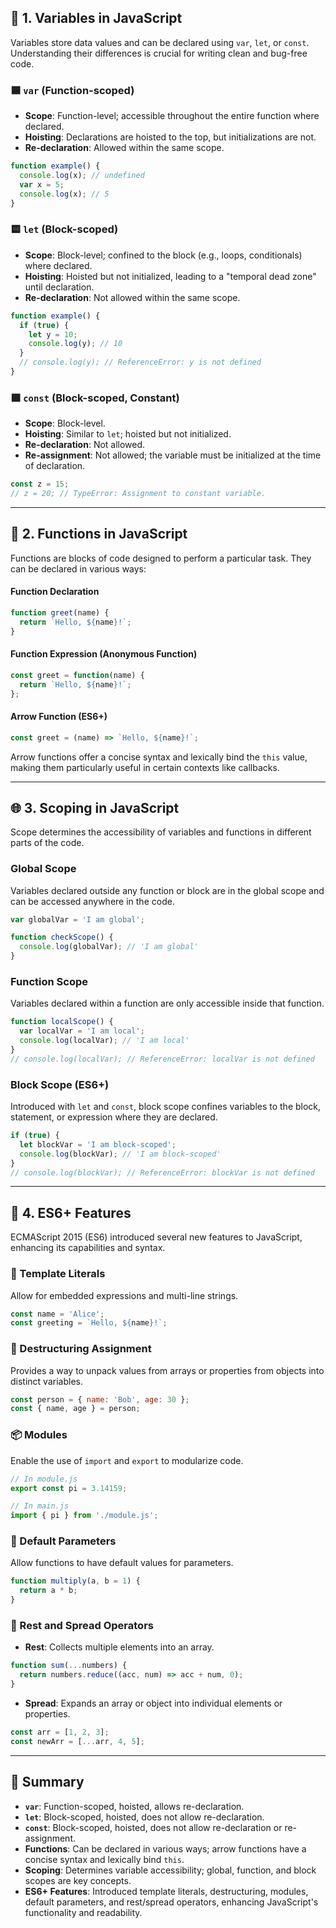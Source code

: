 ## 🧠 1. Variables in JavaScript

Variables store data values and can be declared using `var`, `let`, or `const`. Understanding their differences is crucial for writing clean and bug-free code.

### 🟦 `var` (Function-scoped)

*   **Scope**: Function-level; accessible throughout the entire function where declared.
*   **Hoisting**: Declarations are hoisted to the top, but initializations are not.
*   **Re-declaration**: Allowed within the same scope.

```javascript
function example() {
  console.log(x); // undefined
  var x = 5;
  console.log(x); // 5
}
```

### 🟨 `let` (Block-scoped)

*   **Scope**: Block-level; confined to the block (e.g., loops, conditionals) where declared.
*   **Hoisting**: Hoisted but not initialized, leading to a "temporal dead zone" until declaration.
*   **Re-declaration**: Not allowed within the same scope.

```javascript
function example() {
  if (true) {
    let y = 10;
    console.log(y); // 10
  }
  // console.log(y); // ReferenceError: y is not defined
}
```

### 🟩 `const` (Block-scoped, Constant)

*   **Scope**: Block-level.
*   **Hoisting**: Similar to `let`; hoisted but not initialized.
*   **Re-declaration**: Not allowed.
*   **Re-assignment**: Not allowed; the variable must be initialized at the time of declaration.

```javascript
const z = 15;
// z = 20; // TypeError: Assignment to constant variable.
```

---

## 🧩 2. Functions in JavaScript

Functions are blocks of code designed to perform a particular task. They can be declared in various ways:

#### Function Declaration
```javascript
function greet(name) {
  return `Hello, ${name}!`;
}
```

#### Function Expression (Anonymous Function)
```javascript
const greet = function(name) {
  return `Hello, ${name}!`;
};
```

#### Arrow Function (ES6+)
```javascript
const greet = (name) => `Hello, ${name}!`;
```

Arrow functions offer a concise syntax and lexically bind the `this` value, making them particularly useful in certain contexts like callbacks.

---

## 🌐 3. Scoping in JavaScript

Scope determines the accessibility of variables and functions in different parts of the code.

### Global Scope

Variables declared outside any function or block are in the global scope and can be accessed anywhere in the code.

```javascript
var globalVar = 'I am global';

function checkScope() {
  console.log(globalVar); // 'I am global'
}
```

### Function Scope

Variables declared within a function are only accessible inside that function.

```javascript
function localScope() {
  var localVar = 'I am local';
  console.log(localVar); // 'I am local'
}
// console.log(localVar); // ReferenceError: localVar is not defined
```

### Block Scope (ES6+)

Introduced with `let` and `const`, block scope confines variables to the block, statement, or expression where they are declared.

```javascript
if (true) {
  let blockVar = 'I am block-scoped';
  console.log(blockVar); // 'I am block-scoped'
}
// console.log(blockVar); // ReferenceError: blockVar is not defined
```

---

## 🚀 4. ES6+ Features

ECMAScript 2015 (ES6) introduced several new features to JavaScript, enhancing its capabilities and syntax.

### 🧵 Template Literals
Allow for embedded expressions and multi-line strings.
```javascript
const name = 'Alice';
const greeting = `Hello, ${name}!`;
```

### 🧭 Destructuring Assignment
Provides a way to unpack values from arrays or properties from objects into distinct variables.
```javascript
const person = { name: 'Bob', age: 30 };
const { name, age } = person;
```

### 📦 Modules
Enable the use of `import` and `export` to modularize code.
```javascript
// In module.js
export const pi = 3.14159;

// In main.js
import { pi } from './module.js';
```

### 🧮 Default Parameters
Allow functions to have default values for parameters.
```javascript
function multiply(a, b = 1) {
  return a * b;
}
```

### 🧩 Rest and Spread Operators
*   **Rest**: Collects multiple elements into an array.
```javascript
function sum(...numbers) {
  return numbers.reduce((acc, num) => acc + num, 0);
}
```

*   **Spread**: Expands an array or object into individual elements or properties.
```javascript
const arr = [1, 2, 3];
const newArr = [...arr, 4, 5];
```

---

## 📝 Summary

*   **`var`**: Function-scoped, hoisted, allows re-declaration.
*   **`let`**: Block-scoped, hoisted, does not allow re-declaration.
*   **`const`**: Block-scoped, hoisted, does not allow re-declaration or re-assignment.
*   **Functions**: Can be declared in various ways; arrow functions have a concise syntax and lexically bind `this`.
*   **Scoping**: Determines variable accessibility; global, function, and block scopes are key concepts.
*   **ES6+ Features**: Introduced template literals, destructuring, modules, default parameters, and rest/spread operators, enhancing JavaScript's functionality and readability.